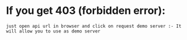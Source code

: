 # If you get 403 (forbidden error):
    just open api url in browser and click on request demo server :- It will allow you to use as demo server 